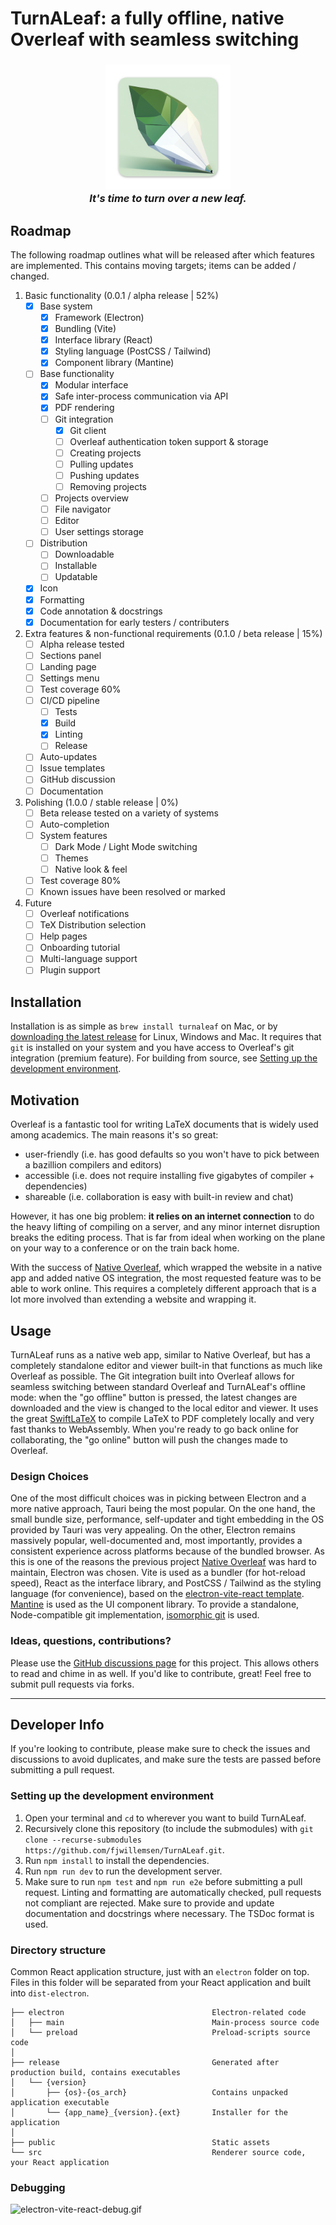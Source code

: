 # TurnALeaf: a fully offline, native Overleaf with seamless switching

<h3 align="center">
  <img style="width: 200px" src="assets/logo/logo_cut_icon.png" />
  </br>
  <i>It's time to turn over a new leaf.</i>
</h3>

## Roadmap

The following roadmap outlines what will be released after which features are implemented. This contains moving targets; items can be added / changed.

1. Basic functionality (0.0.1 / alpha release | 52%) <!-- 13/25 -->
    - [x] Base system
        - [x] Framework (Electron)
        - [x] Bundling (Vite)
        - [x] Interface library (React)
        - [x] Styling language (PostCSS / Tailwind)
        - [x] Component library (Mantine)
    - [ ] Base functionality
        - [x] Modular interface
        - [x] Safe inter-process communication via API
        - [x] PDF rendering
        - [ ] Git integration
            - [x] Git client
            - [ ] Overleaf authentication token support & storage
            - [ ] Creating projects
            - [ ] Pulling updates
            - [ ] Pushing updates
            - [ ] Removing projects
        - [ ] Projects overview
        - [ ] File navigator
        - [ ] Editor
        - [ ] User settings storage
    - [ ] Distribution
        - [ ] Downloadable
        - [ ] Installable
        - [ ] Updatable
    - [x] Icon
    - [x] Formatting
    - [x] Code annotation & docstrings
    - [x] Documentation for early testers / contributers
2. Extra features & non-functional requirements (0.1.0 / beta release | 15%) <!-- 2/13 -->
    - [ ] Alpha release tested
    - [ ] Sections panel
    - [ ] Landing page
    - [ ] Settings menu
    - [ ] Test coverage 60%
    - [ ] CI/CD pipeline
        - [ ] Tests
        - [x] Build
        - [x] Linting
        - [ ] Release
    - [ ] Auto-updates
    - [ ] Issue templates
    - [ ] GitHub discussion
    - [ ] Documentation
3. Polishing (1.0.0 / stable release | 0%) <!-- 0/7 -->
    - [ ] Beta release tested on a variety of systems
    - [ ] Auto-completion
    - [ ] System features
        - [ ] Dark Mode / Light Mode switching
        - [ ] Themes
        - [ ] Native look & feel
    - [ ] Test coverage 80%
    - [ ] Known issues have been resolved or marked
4. Future
    - [ ] Overleaf notifications
    - [ ] TeX Distribution selection
    - [ ] Help pages
    - [ ] Onboarding tutorial
    - [ ] Multi-language support
    - [ ] Plugin support

## Installation

Installation is as simple as `brew install turnaleaf` on Mac, or by [downloading the latest release](https://github.com/fjwillemsen/TurnALeaf/releases/latest) for Linux, Windows and Mac.
It requires that `git` is installed on your system and you have access to Overleaf's git integration (premium feature).
For building from source, see [Setting up the development environment](#setting-up-the-development-environment).

## Motivation

Overleaf is a fantastic tool for writing LaTeX documents that is widely used among academics.
The main reasons it's so great:

-   user-friendly (i.e. has good defaults so you won't have to pick between a bazillion compilers and editors)
-   accessible (i.e. does not require installing five gigabytes of compiler + dependencies)
-   shareable (i.e. collaboration is easy with built-in review and chat)

However, it has one big problem: **it relies on an internet connection** to do the heavy lifting of compiling on a server, and any minor internet disruption breaks the editing process.
That is far from ideal when working on the plane on your way to a conference or on the train back home.

With the success of [Native Overleaf](https://github.com/fjwillemsen/NativeOverleaf), which wrapped the website in a native app and added native OS integration, the most requested feature was to be able to work online.
This requires a completely different approach that is a lot more involved than extending a website and wrapping it.

## Usage

TurnALeaf runs as a native web app, similar to Native Overleaf, but has a completely standalone editor and viewer built-in that functions as much like Overleaf as possible.
The Git integration built into Overleaf allows for seamless switching between standard Overleaf and TurnALeaf's offline mode: when the "go offline" button is pressed, the latest changes are downloaded and the view is changed to the local editor and viewer.
It uses the great [SwiftLaTeX](https://github.com/SwiftLaTeX/SwiftLaTeX) to compile LaTeX to PDF completely locally and very fast thanks to WebAssembly.
When you're ready to go back online for collaborating, the "go online" button will push the changes made to Overleaf.

### Design Choices

One of the most difficult choices was in picking between Electron and a more native approach, Tauri being the most popular.
On the one hand, the small bundle size, performance, self-updater and tight embedding in the OS provided by Tauri was very appealing.
On the other, Electron remains massively popular, well-documented and, most importantly, provides a consistent experience across platforms because of the bundled browser.
As this is one of the reasons the previous project [Native Overleaf](https://github.com/fjwillemsen/NativeOverleaf) was hard to maintain, Electron was chosen. Vite is used as a bundler (for hot-reload speed), React as the interface library, and PostCSS / Tailwind as the styling language (for convenience), based on the [electron-vite-react template](https://github.com/electron-vite/electron-vite-react).
[Mantine](https://mantine.dev/) is used as the UI component library.
To provide a standalone, Node-compatible git implementation, [isomorphic git](https://www.npmjs.com/package/isomorphic-git) is used.

### Ideas, questions, contributions?

Please use the [GitHub discussions page](https://github.com/fjwillemsen/TurnALeaf/issues) for this project. This allows others to read and chime in as well.
If you'd like to contribute, great! Feel free to submit pull requests via forks.

---

## Developer Info

If you're looking to contribute, please make sure to check the issues and discussions to avoid duplicates, and make sure the tests are passed before submitting a pull request.

### Setting up the development environment

1. Open your terminal and `cd` to wherever you want to build TurnALeaf.
2. Recursively clone this repository (to include the submodules) with `git clone --recurse-submodules https://github.com/fjwillemsen/TurnALeaf.git`.
3. Run `npm install` to install the dependencies.
4. Run `npm run dev` to run the development server.
5. Make sure to run `npm test` and `npm run e2e` before submitting a pull request. Linting and formatting are automatically checked, pull requests not compliant are rejected. Make sure to provide and update documentation and docstrings where necessary. The TSDoc format is used.

### Directory structure

Common React application structure, just with an `electron` folder on top.  
Files in this folder will be separated from your React application and built into `dist-electron`.

```tree
├── electron                                 Electron-related code
│   ├── main                                 Main-process source code
│   └── preload                              Preload-scripts source code
│
├── release                                  Generated after production build, contains executables
│   └── {version}
│       ├── {os}-{os_arch}                   Contains unpacked application executable
│       └── {app_name}_{version}.{ext}       Installer for the application
│
├── public                                   Static assets
└── src                                      Renderer source code, your React application
```

### Debugging

![electron-vite-react-debug.gif](/electron-vite-react-debug.gif)
